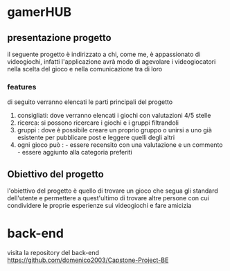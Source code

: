 # gamerHUB

## **presentazione progetto**

il seguente progetto è indirizzato a chi, come me, è appassionato di videogiochi, infatti l'applicazione avrà modo di agevolare i videogiocatori nella scelta del gioco e nella comunicazione tra di loro

### features

di seguito verranno elencati le parti principali del progetto

 1. consigliati:
 dove verranno elencati i giochi con valutazioni 4/5 stelle 
 2. ricerca:
 si possono ricercare i giochi e i gruppi filtrandoli
 3. gruppi :
  dove  è possibile creare un proprio gruppo o unirsi a uno già esistente per pubblicare post e  leggere quelli degli altri
  4. ogni gioco può :
    - essere recensito con una valutazione e un commento
    - essere aggiunto alla categoria preferiti


## Obiettivo del progetto

l'obiettivo del progetto è quello di trovare un gioco che segua gli standard dell'utente e permettere a quest'ultimo di trovare altre persone con cui condividere le proprie esperienze sui videogiochi e fare amicizia
# back-end
visita la repository del back-end https://github.com/domenico2003/Capstone-Project-BE
